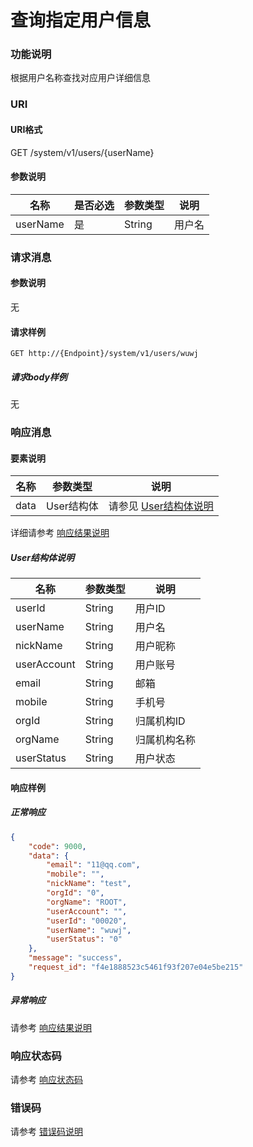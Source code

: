 # 查询指定用户信息

### 功能说明
根据用户名称查找对应用户详细信息

### URI
#### URI格式  
GET /system/v1/users/{userName}

#### 参数说明  
| 名称 | 是否必选 | 参数类型 | 说明 |
| --- | --- | --- | --- |
| userName | 是 | String | 用户名 |

### 请求消息
#### 参数说明  
无

#### 请求样例  
```
GET http://{Endpoint}/system/v1/users/wuwj
```
##### 请求body样例
无

### 响应消息
#### 要素说明
| 名称 | 参数类型 | 说明 |
| --- | --- | --- |
| data | User结构体 | 请参见 [User结构体说明](#user结构体说明) |

详细请参考 [响应结果说明](../../../common/response/result.md#要素说明)  

##### User结构体说明
| 名称 | 参数类型 | 说明 |
| --- | --- | --- |
| userId | String | 用户ID |
| userName | String | 用户名 |
| nickName | String | 用户昵称 |
| userAccount | String | 用户账号 |
| email | String | 邮箱 |
| mobile | String | 手机号 |
| orgId | String | 归属机构ID |
| orgName | String | 归属机构名称 |
| userStatus | String | 用户状态 |

#### 响应样例
##### 正常响应
```json
{
	"code": 9000,
	"data": {
		"email": "11@qq.com",
		"mobile": "",
		"nickName": "test",
		"orgId": "0",
		"orgName": "ROOT",
		"userAccount": "",
		"userId": "00020",
		"userName": "wuwj",
		"userStatus": "0"
	},
	"message": "success",
	"request_id": "f4e1888523c5461f93f207e04e5be215"
}
```
##### 异常响应
请参考 [响应结果说明](../../../common/response/result.md#异常响应样例)

### 响应状态码
请参考 [响应状态码](../../../common/response/status.md)

### 错误码
请参考 [错误码说明](../../../common/errorCode/README.md)